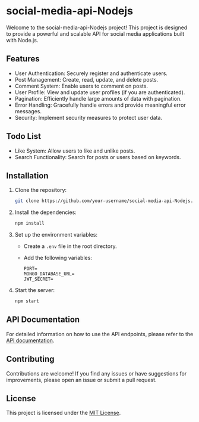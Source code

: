 # social-media-api-Nodejs

Welcome to the social-media-api-Nodejs project! This project is designed to provide a powerful and scalable API for social media applications built with Node.js.

## Features

- User Authentication: Securely register and authenticate users.
- Post Management: Create, read, update, and delete posts.
- Comment System: Enable users to comment on posts.
- User Profile: View and update user profiles (if you are authenticated).
- Pagination: Efficiently handle large amounts of data with pagination.
- Error Handling: Gracefully handle errors and provide meaningful error messages.
- Security: Implement security measures to protect user data.

## Todo List

- Like System: Allow users to like and unlike posts.
- Search Functionality: Search for posts or users based on keywords.

## Installation

1. Clone the repository:

   ```bash
   git clone https://github.com/your-username/social-media-api-Nodejs.git
   ```

2. Install the dependencies:

   ```bash
   npm install
   ```

3. Set up the environment variables:

   - Create a `.env` file in the root directory.
   - Add the following variables:

     ```plaintext
     PORT=
     MONGO_DATABASE_URL=
     JWT_SECRET=
     ```

4. Start the server:

   ```bash
   npm start
   ```

## API Documentation

For detailed information on how to use the API endpoints, please refer to the [API documentation](/docs/api.md).

## Contributing

Contributions are welcome! If you find any issues or have suggestions for improvements, please open an issue or submit a pull request.

## License

This project is licensed under the [MIT License](LICENSE).

